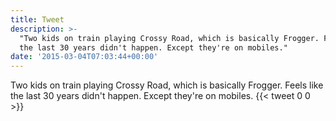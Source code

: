 ```yaml
---
title: Tweet
description: >-
  "Two kids on train playing Crossy Road, which is basically Frogger. Feels like
  the last 30 years didn't happen. Except they're on mobiles."
date: '2015-03-04T07:03:44+00:00'
---
```

Two kids on train playing Crossy Road, which is basically Frogger. Feels like the last 30 years didn't happen. Except they're on mobiles.
      {{< tweet 0 0 >}}
    
